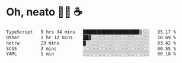 # Oh, neato 🧑‍💻 ☕

<!--START_SECTION:waka-->

```txt
TypeScript   9 hrs 34 mins   █████████████████████▒░░░   85.17 %
Other        1 hr 12 mins    ██▓░░░░░░░░░░░░░░░░░░░░░░   10.69 %
netrw        23 mins         █░░░░░░░░░░░░░░░░░░░░░░░░   03.42 %
SCSS         3 mins          ░░░░░░░░░░░░░░░░░░░░░░░░░   00.55 %
YAML         1 min           ░░░░░░░░░░░░░░░░░░░░░░░░░   00.18 %
```

<!--END_SECTION:waka-->
